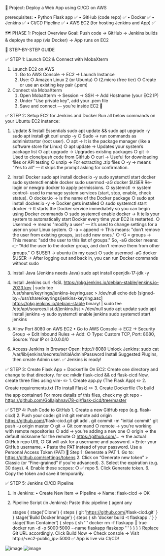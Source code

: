 🚀 Project: Deploy a Web App using CI/CD on AWS

prerequisites:
	• Python Flask app ✅
	• GitHub (code repo) ✅
	• Docker ✅
	• Jenkins ✅
	• CI/CD Pipeline ✅
	• AWS EC2 (for hosting Jenkins and App) ✅

🗺️ PHASE 1: Project Overview
Goal: Push code → GitHub → Jenkins builds & deploys the app (via Docker) → App runs on EC2

🔹 STEP-BY-STEP GUIDE

✅ STEP 1: Launch EC2 & Connect with MobaXterm

 1. Launch EC2 on AWS
	1. Go to AWS Console → EC2 → Launch Instance
	2. Use:
		○ Amazon Linux 2 (or Ubuntu)
		○ t2.micro (free tier)
		○ Create or use an existing key pair (.pem)
2. Connect via MobaXterm
	1. Open MobaXterm → Session → SSH → Add Hostname (your EC2 IP)
	2. Under "Use private key", add your .pem file
	3. Save and connect — you’re inside EC2 🎉
  
✅ STEP 2: Setup EC2 for Jenkins and Docker
Run all below commands on your Ubuntu EC2 instance:
1. Update & Install Essentials
sudo apt update && sudo apt upgrade -y
sudo apt install git curl unzip -y
○ Sudo → run commands as administrartor (root user).
○ apt → It is the package manager (like a software store for Linux)
○ apt update → Updates your system’s package list 
○ apt upgrade → Upgrades existing packages
○ git → Used to clone/push code from GitHub
○ curl → Useful for downloading files or API testing
○ unzip → For extracting .zip files
○ -y → means “Yes to all” — it skips the prompt asking for confirmation.

2. Install Docker
sudo apt install docker.io -y
sudo systemctl start docker
sudo systemctl enable docker
sudo usermod -aG docker $USER
Re-login or newgrp docker to apply permissions.
○ systemctl → system control- used to manage system services (start, stop, enable, check status).
○ docker.io → is the name of the Docker package
○ sudo apt install docker.io -y → Docker gets installed
○ sudo systemctl start docker → It starts the Docker service immediately so you can begin using Docker commands
○ sudo systemctl enable docker → It tells your system to automatically start Docker every time your EC2 is restarted.
○ Usermod → means "modify a user" — it’s used to change settings for a user on your Linux system.
○ -a = append → This means: "don’t remove the user from existing groups, just add new ones."
○ -G = groups → This means: "add the user to this list of groups."
So, -aG docker means:
👉 “Add the user to the docker group, and don’t remove them from other groups.”
○ $USER → ubuntu (in my case)
○ sudo usermod -aG docker $USER →  After logging out and back in, you can run Docker commands without sudo

3. Install Java (Jenkins needs Java)
sudo apt install openjdk-17-jdk -y

4. Install Jenkins
curl -fsSL https://pkg.jenkins.io/debian-stable/jenkins.io-2023.key | sudo tee \
  /usr/share/keyrings/jenkins-keyring.asc > /dev/null
echo deb [signed-by=/usr/share/keyrings/jenkins-keyring.asc] \
  https://pkg.jenkins.io/debian-stable binary/ | sudo tee \
  /etc/apt/sources.list.d/jenkins.list > /dev/null
sudo apt update
sudo apt install jenkins -y
sudo systemctl enable jenkins
sudo systemctl start jenkins

5. Allow Port 8080 on AWS EC2
	• Go to AWS Console → EC2 → Security Group → Edit Inbound Rules → Add:
		○ Type: Custom TCP, Port: 8080, Source: Your IP or 0.0.0.0/0
6. Access Jenkins in Browser
Open: http://<your-ec2-public-ip>:8080
Unlock Jenkins:
sudo cat /var/lib/jenkins/secrets/initialAdminPassword
Install Suggested Plugins, then create Admin user.
✅ Jenkins is ready!

✅ STEP 3: Create Flask App + Dockerfile
On EC2:
Create one directory and change to that directory. for ex: mkdir flask-cicd && cd flask-cicd
Now, create three files using vim-
✏️ 1. Create app.py (The Flask App)
✏️ 2. Create requirements.txt (To install Flask)
✏️ 3. Create Dockerfile (To build the app container)
For more details of this files, check my git repo - https://github.com/Gollajahnavi78-gj/flask-cicd/tree/master

✅ STEP 4: Push Code to GitHub
	1. Create a new GitHub repo (e.g. flask-cicd)
	2. Push your code:
git init
git remote add origin https://github.com/<your-username>/flask-cicd.git
git add .
git commit -m "initial commit"
git push -u origin master
○ git → Git command
○ remote → you're working with remote repositories
○ add → you're adding a new one
○ origin → the default nickname for the remote
○ https://github.com/...  → the actual GitHub repo URL
○ Git will ask for a username and password.
	• Enter your GitHub username.
	• Paste the PAT instead of your password.
	Use a Personal Access Token (PAT)
	🔧 Step 1: Generate a PAT
		1. Go to: https://github.com/settings/tokens
		2. Click on “Generate new token” > Classic (or “Fine-grained” if you're advanced).
		3. Select the expiration (e.g. 30 days).
		4. Enable these scopes:
			○ ✅ repo
		5. Click Generate token.
		6. Copy the token and save it temporarily.
	


✅ STEP 5: Jenkins CI/CD Pipeline
1. In Jenkins:
	• Create New Item → Pipeline → Name: flask-cicd → OK
2. Pipeline Script (in Jenkins):
Paste this:
pipeline {
    agent any

    stages {
        stage('Clone') {
            steps {
                git 'https://github.com/<your-username>/flask-cicd.git'
            }
        }
        stage('Build Docker Image') {
            steps {
                sh 'docker build -t flaskapp .'
            }
        }
        stage('Run Container') {
            steps {
                sh '''
                    docker rm -f flaskapp || true
                    docker run -d -p 5000:5000 --name flaskapp flaskapp
                '''
            }
        }
    }
}
Replace Git URL accordingly.
Click Build Now → Check console → Visit http://<ec2-public_ip>:5000
✅ App is live via CI/CD!


![image](https://github.com/user-attachments/assets/a221063c-5dd1-401d-a35d-5a191c80760c)
![image](https://github.com/user-attachments/assets/a221063c-5dd1-401d-a35d-5a191c80760c)
